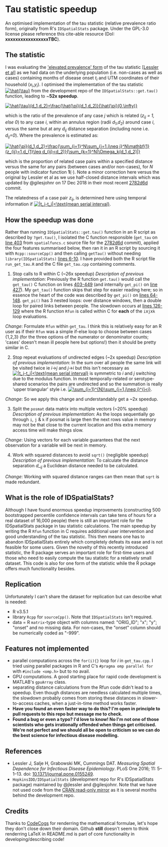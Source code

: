 # Tau statistic speedup
An optimised implementation of the tau statistic (relative prevalence ratio form), originally from R's `IDSpatialStats` package. Under the GPL-3.0 license please reference this cite-able resource (DoI: **xxxxxxxxxxxxxxxxxTBC**).

## The statistic
I was evaluating the ['elevated prevalence' form](https://journals.plos.org/plosone/article/file?id=10.1371/journal.pone.0155249.s003&type=supplementary#page=6 "Lessler et al. Appendix 5, p6") of the tau statistic [[Lessler et al]](#References) as we had data on the underlying population (i.e. non-cases as well as cases) containing months of disease onset *t<sub>i</sub>* and UTM coordinates of their household (*x<sub>i</sub>*,*y<sub>i</sub>*). I optimised the implementation of the tau statistic <a href="https://www.codecogs.com/eqnedit.php?latex=\hat{\tau}" target="_blank"><img src="https://latex.codecogs.com/gif.latex?\hat{\tau}" title="\hat{\tau}" /></a> from the development repo of the `IDSpatialStats::get.tau()` function, leading to ~**52x speedup**.

<a href="https://www.codecogs.com/eqnedit.php?latex=\hat{\tau}(d_1,d_2)=\frac{\hat{\pi}(d_1,d_2)}{\hat{\pi}(0,\infty)}" target="_blank"><img src="https://latex.codecogs.com/gif.latex?\hat{\tau}(d_1,d_2)=\frac{\hat{\pi}(d_1,d_2)}{\hat{\pi}(0,\infty)}" title="\hat{\tau}(d_1,d_2)=\frac{\hat{\pi}(d_1,d_2)}{\hat{\pi}(0,\infty)}" /></a>

which is the ratio of the prevalence of any case *j* which is related (*z<sub>ij</sub> = 1, else 0*) to any case *i*, within an annulus region (radii *d<sub>1</sub>*,*d<sub>2</sub>*) around case *i*, versus the same but at any *d<sub>ij</sub>* distance separation (including none i.e. *d<sub>ij</sub>=0*).
Where the prevalence is estimated as:

<a href="https://www.codecogs.com/eqnedit.php?latex=\hat{\pi}(d_1,d_2)=\frac{\sum_{i=1}^N\sum_{j=1,j\neq&space;i}^N\mathbf{1}(z_{ij}=1,d_{1}\leq&space;d_{ij}<d_2)}{\sum_{k=1}^N|\Omega_k(d_1,d_2)|}" target="_blank"><img src="https://latex.codecogs.com/gif.latex?\hat{\pi}(d_1,d_2)=\frac{\sum_{i=1}^N\sum_{j=1,j\neq&space;i}^N\mathbf{1}(z_{ij}=1,d_{1}\leq&space;d_{ij}<d_2)}{\sum_{k=1}^N|\Omega_k(d_1,d_2)|}" title="\hat{\pi}(d_1,d_2)=\frac{\sum_{i=1}^N\sum_{j=1,j\neq i}^N\mathbf{1}(z_{ij}=1,d_{1}\leq d_{ij}<d_2)}{\sum_{k=1}^N|\Omega_k(d_1,d_2)|}" /></a>

which is the proportion of related case pairs within a specified distance versus the same for any pairs (between cases and/or non-cases), for *N* people with indicator function **1**(⋅). Note a minor correction here versus the original by Lessler et al as we use half-closed distance intervals which was updated by @gilesjohnr on 17 Dec 2018 in their most recent [2782d6d](https://github.com/HopkinsIDD/IDSpatialStats/commit/2782d6dcc9ee4be9855b5e468ce789425b81d49a "Commit 2782d6d on 17 Dec 2018") commit.

The relatedness of a case pair *z<sub>ij</sub>*, is determined here using temporal information if <a href="https://www.codecogs.com/eqnedit.php?latex=|t_j-t_i|<\text{mean&space;serial&space;interval}" target="_blank"><img src="https://latex.codecogs.com/gif.latex?|t_j-t_i|<\text{mean&space;serial&space;interval}" title="|t_j-t_i|<\text{mean serial interval}" /></a>.

## How the speedup was done
Rather than running `IDSpatialStats::get.tau()` function in an R script as described by `?get.tau()`, I isolated the C function responsible (`get_tau` on [line 403](https://github.com/HopkinsIDD/IDSpatialStats/blob/master/src/spatialfuncs.c#L403) from `spatialfuncs.c` source file for the [2782d6d](https://github.com/HopkinsIDD/IDSpatialStats/commit/2782d6dcc9ee4be9855b5e468ce789425b81d49a "Commit 2782d6d on 17 Dec 2018") commit), applied the four features summarised below, then ran it in an R script by sourcing it with `Rcpp::sourceCpp()` and then calling `getTau()` without needing `library(IDSpatialStats)` [lines 6-10](https://github.com/t-pollington/tau-statistic-speedup/blob/master/run_get_tau.R#L6). I have provided both the R script file `run_get_tau.R` and the C file `get_tau.cpp` containing comments.

1. Stop calls to R within C (~26x speedup)
*Description of previous implementation*: Previously the R function `get.tau()` would call the `get_tau()` C function on lines [403-449](https://github.com/HopkinsIDD/IDSpatialStats/blob/master/src/spatialfuncs.c#L403
) (and internally `get_pi()` on [line 427](https://github.com/HopkinsIDD/IDSpatialStats/blob/master/src/spatialfuncs.c#L427
)). My `get_tau()` function skips that step for easier reading here; so in essence the heart of the code was described by `get_pi()` on [lines 64-148](https://github.com/HopkinsIDD/IDSpatialStats/blob/master/src/spatialfuncs.c#L64
). `get_pi()` has 3 nested loops: over distance windows, then a double loop for paired links between people. The slowdown occurs at [lines 126-129](https://github.com/HopkinsIDD/IDSpatialStats/blob/master/src/spatialfuncs.c#L126
) where the R function `Rfun` is called within C for **each** of the `i`x`j`x`k` loop evaluations.

*Change*: Formulate `Rfun` within `get_tau`. I think this is relatively easy for an R user as if their `Rfun` was a simple if-else loop to choose between cases {1,2,3} (for the three options of the numerator or denominator counts; 'cases' doesn't mean ill people here but options!) then it should be pretty similar in C.

2. Stop repeat evaluations of undirected edges (~2x speedup)
*Description of previous implementation*: In the sum over all people the same link will be visited twice ie *i*->*j* and *j*->*i* but this isn't necessary as <a href="https://www.codecogs.com/eqnedit.php?latex=|t_j-t_i|<\text{mean&space;serial&space;interval}" target="_blank"><img src="https://latex.codecogs.com/gif.latex?|t_j-t_i|<\text{mean&space;serial&space;interval}" title="|t_j-t_i|<\text{mean serial interval}" /></a> is symmetric to *i* and *j* switching due to the modulus function. In most temporally-related or serotype-shared scenarios the pairs are undirected and so the summation is really 'upper triangular' style i.e. <a href="https://www.codecogs.com/eqnedit.php?latex=\sum_{i=1}^{N}\sum_{j=1,j\neq&space;i}^{j<i}" target="_blank"><img src="https://latex.codecogs.com/gif.latex?\sum_{i=1}^{N}\sum_{j=1,j\neq&space;i}^{j<i}" title="\sum_{i=1}^{N}\sum_{j=1,j\neq i}^{j<i}" /></a>.

*Change*: So we apply this change and understandably get a ~2x speedup.

3. Split the `posmat` data matrix into multiple vectors (~20% speedup)
*Description of previous implementation*: As the loops sequentially go through `i`, `j` & `k` if posmat is large then the next rows value in memory may not be that close to the current location and this extra memory access time will make things slow.

*Change*: Using vectors for each variable guarantees that the next observation for a variable will be next in memory. 

4. Work with squared distances to avoid `sqrt()` (negligible speedup)
*Description of previous implementation*: To calculate the distance separation *d_<sub>ij</sub>* a Euclidean distance needed to be calculated. 

*Change*: Working with squared distance ranges can then mean that `sqrt` is made redundant. 

## What is the role of IDSpatialStats?

Although I have found enormous speedup improvements (constructing 500 bootstrapped percentile confidence intervals can take tens of hours for a real dataset of 16,000 people) there is still an important role for the IDSpatialStats package in tau statistic calculations. The main speedup by writing the R `Rfun` function in C requires additional user intervention and good understanding of the tau statistic. This then means one has to abandon IDSpatialStats entirely which completely defeats its ease and is not feasible for some users. Given the novelty of this recently introduced statistic, the R package serves an important role for first-time users and those who need to easily compute the tau statistic for a relatively small dataset. This code is also for one form of the statistic while the R pckage offers much functionality besides.

## Replication
Unfortunately I can't share the dataset for replication but can describe what is needed:
* R v3.5.1
* library `Rcpp` for `sourceCpp()`. Note that `IDSpatialStats` isn't required.
* data = R `matrix`-type object with columns named: "ORIG_ID"; "x"; "y"; "onset" and no missing data. For non-cases, the "onset" column should be numerically coded as "-999".

## Features not implemented
* parallel computations across the `for(i){}` loop for *i* in `get_tau.cpp`. I tried using parallel packages in R and C's `#pragma omp parallel for` with `#include <omp.h>` but to no avail.
* GPU computations. A good starting place for rapid code development is MATLAB's `gpuArray` class.
* separating distance calculations from the Rfun code didn't lead to a speedup. Even though distances are needless calculated multiple times, the slowdown probably comes from storing these distances in slower-to-access caches, when a just-in-time method works faster.
* **Have you found an even faster way to do this? I'm open in principle to pull requests to this repo but message me to check.**
* **Found a bug or even a typo? I'd love to know! No I'm not one of those scientists who gets irrationally offended when things get criticised. We're not perfect and we should all be open to criticism so we can do the best science for infectious disease modelling.**

## References
*  Lessler J, Salje H, Grabowski MK, Cummings DAT. *Measuring Spatial Dependence for Infectious Disease Epidemiology*. PLoS One 2016; 11: 5–1–13. doi: [10.1371/journal.pone.0155249](https://journals.plos.org/plosone/article?id=10.1371/journal.pone.0155249).
* `HopkinsIDD/IDSpatialStats` (development repo for R's IDSpatialStats package) maintained by @jlessler and @gilesjohnr. Note that we have not used code from the [CRAN read-only mirror](https://github.com/cran/IDSpatialStats) as it is several months behind the development repo.

## Credits
Thanks to [CodeCogs](https://www.codecogs.com/latex/eqneditor.php "CodeCogs LaTeX equation editor, just copy+paste the HTML they provide") for renderring the mathematical formulae, let's hope they don't close down their domain. Github **still** doesn't seem to think renderring LaTeX in README.md is part of core functionality in developing/describing code!
